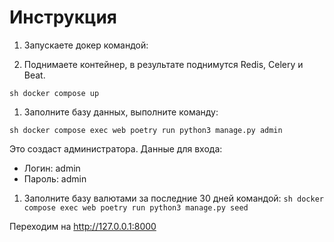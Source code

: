 # Инструкция

1. Запускаете докер командой:


2. Поднимаете контейнер, в результате поднимутся Redis, Celery и Beat.

```sh docker compose up ```

1. Заполните базу данных, выполните команду:


```sh docker compose exec web poetry run python3 manage.py admin ```

Это создаст администратора.
Данные для входа:
- Логин: admin
- Пароль: admin

1. Заполните базу валютами за последние 30 дней командой:
```sh docker compose exec web poetry run python3 manage.py seed ```

Переходим на http://127.0.0.1:8000
